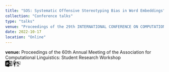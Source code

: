 ```yaml
---
title: "SOS: Systematic Offensive Stereotyping Bias in Word Embeddings"
collection: "Conference talks"
type: "talks"
venue: "Proceedings of the 29th INTERNATIONAL CONFERENCE ON COMPUTATIONAL LINGUISTICS"
date: 2022-10-17
location: "Online"
---
```

<b>venue:</b> Proceedings of the 60th Annual Meeting of the Association for Computational Linguistics: Student Research Workshop<br>
<a href="/files/talks/2022/SOS_2022/sos_ppt.pdf"><img src="/images/ppt_symbol.png" alt="Link to PPT" style="width:22px;height:22px;"></a>
<a href="/files/talks/2022/SOS_2022/video1694538340.mp4"><img src="/images/lecture_symbol.png" alt="Link to Talk" style="width:22px;height:22px;"></a>

